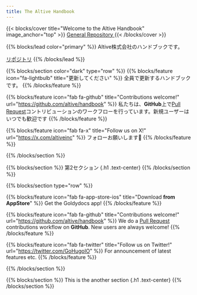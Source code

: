 ```yaml
---
title: The Altive Handbook
---
```


{{< blocks/cover title="Welcome to the Altive Handbook" image_anchor="top" >}}
<a class="btn btn-lg btn-primary me-3 mb-4" href="/docs/">
  General <i class="fas fa-arrow-alt-circle-right ms-2"></i>
</a>
<a class="btn btn-lg btn-secondary me-3 mb-4" href="https://github.com/altive/handbook">
  Repository <i class="fab fa-github ms-2 "></i>
</a>
{{< /blocks/cover >}}

{{% blocks/lead color="primary" %}}
Altive株式会社のハンドブックです。


[リポジトリ](https://github.com/altive/handbook)
{{% /blocks/lead %}}


{{% blocks/section color="dark" type="row" %}}
{{% blocks/feature icon="fa-lightbulb" title="更新してください" %}}
全員で更新するハンドブックです。
{{% /blocks/feature %}}


{{% blocks/feature icon="fab fa-github" title="Contributions welcome!" url="https://github.com/altive/handbook" %}}
私たちは、**GitHub**上で[Pull Request](https://github.com/altive/handbook/pulls)コントリビューションのワークフローを行っています。新規ユーザーはいつでも歓迎です
{{% /blocks/feature %}}

{{% blocks/feature icon="fab fa-x" title="Follow us on X!" url="https://x.com/altiveinc" %}}
フォローお願いします🚀
{{% /blocks/feature %}}

{{% /blocks/section %}}

{{% blocks/section %}}
第2セクション
{.h1 .text-center}
{{% /blocks/section %}}


{{% blocks/section type="row" %}}

{{% blocks/feature icon="fab fa-app-store-ios" title="Download **from AppStore**" %}}
Get the Goldydocs app!
{{% /blocks/feature %}}

{{% blocks/feature icon="fab fa-github" title="Contributions welcome!"
    url="https://github.com/altive/handbook" %}}
We do a [Pull Request](https://github.com/altive/handbook/pulls)
contributions workflow on **GitHub**. New users are always welcome!
{{% /blocks/feature %}}

{{% blocks/feature icon="fab fa-twitter" title="Follow us on Twitter!"
    url="https://twitter.com/GoHugoIO" %}}
For announcement of latest features etc.
{{% /blocks/feature %}}

{{% /blocks/section %}}


{{% blocks/section %}}
This is the another section
{.h1 .text-center}
{{% /blocks/section %}}
